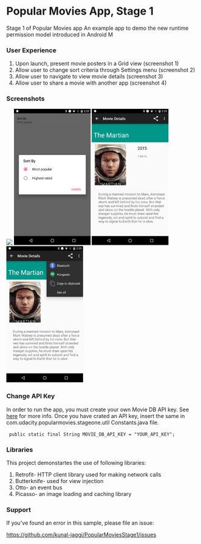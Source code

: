 # Popular Movies App, Stage 1

Stage 1 of Popular Movies app An example app to demo the new runtime permission model introduced in Android M 

### User Experience

1. Upon launch, present movie posters in a Grid view (screenshot 1)
2. Allow user to change sort criteria through Settings menu (screenshot 2)
3. Allow user to navigate to view movie details (screenshot 3)
4. Allow user to share a movie with another app (screenshot 4)

### Screenshots

<img src="screenshots/Screenshot1.png" width="40%" />
<img src="screenshots/Screenshot2.png" width="40%" />
<img src="screenshots/Screenshot3.png" width="40%" />
<img src="screenshots/Screenshot4.png" width="40%" />

### Change API Key
In order to run the app, you must create your own Movie DB API key. See [here](https://www.themoviedb.org/documentation/api?language=en) for more info. Once you have crated an API key, insert the same in com.udacity.popularmovies.stageone.util Constants.java file.   
 


```
 public static final String MOVIE_DB_API_KEY = "YOUR_API_KEY";

```

### Libraries

This project demonstartes the use of following libraries:
 
1. Retrofit- HTTP client library used for making network calls
2. Butterknife- used for view injection
3. Otto- an event bus
4. Picasso- an image loading and caching library

### Support

If you've found an error in this sample, please file an issue:

https://github.com/kunal-jaggi/PopularMoviesStage1/issues